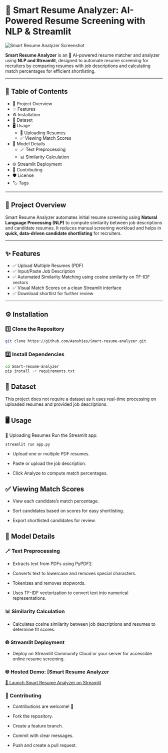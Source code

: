 # 📝 Smart Resume Analyzer: AI-Powered Resume Screening with NLP & Streamlit
![Smart Resume Analyzer Screenshot](https://github.com/user-attachments/assets/c6126feb-5b89-45d1-b996-1d849f6f45b0)

**Smart Resume Analyzer** is an 🤖 AI-powered resume matcher and analyzer using **NLP and Streamlit**, designed to automate resume screening for recruiters by comparing resumes with job descriptions and calculating match percentages for efficient shortlisting.

---

## 📑 Table of Contents

- 🚀 Project Overview
- ✨ Features
- ⚙️ Installation
- 📂 Dataset
- 🖥️ Usage
  - 📄 Uploading Resumes
  - ✅ Viewing Match Scores
- 🧠 Model Details
  - 🪄 Text Preprocessing
  - 📊 Similarity Calculation
- 🌐 Streamlit Deployment
- 🤝 Contributing
- 🛡️ License
- 🏷️ Tags

---

## 🚀 Project Overview

Smart Resume Analyzer automates initial resume screening using **Natural Language Processing (NLP)** to compute similarity between job descriptions and candidate resumes. It reduces manual screening workload and helps in **quick, data-driven candidate shortlisting** for recruiters.

---

## ✨ Features

- ✅ Upload Multiple Resumes (PDF)
- ✅ Input/Paste Job Description
- ✅ Automated Similarity Matching using cosine similarity on TF-IDF vectors
- ✅ Visual Match Scores on a clean Streamlit interface
- ✅ Download shortlist for further review

---

## ⚙️ Installation

### 1️⃣ Clone the Repository

```bash
git clone https://github.com/Aanshies/Smart-resume-analyzer.git
```

### 2️⃣ Install Dependencies
```bash
cd Smart-resume-analyzer
pip install -r requirements.txt
```

## 📂 Dataset
This project does not require a dataset as it uses real-time processing on uploaded resumes and provided job descriptions.

## 🖥️ Usage
📄 Uploading Resumes
Run the Streamlit app:
```bash
streamlit run app.py
```
- Upload one or multiple PDF resumes.

- Paste or upload the job description.

- Click Analyze to compute match percentages.

## ✅ Viewing Match Scores
- View each candidate’s match percentage.

- Sort candidates based on scores for easy shortlisting.

- Export shortlisted candidates for review.

## 🧠 Model Details
### 🪄 Text Preprocessing
- Extracts text from PDFs using PyPDF2.

- Converts text to lowercase and removes special characters.

- Tokenizes and removes stopwords.

- Uses TF-IDF vectorization to convert text into numerical representations.

### 📊 Similarity Calculation
- Calculates cosine similarity between job descriptions and resumes to determine fit scores.

### 🌐 Streamlit Deployment
- Deploy on Streamlit Community Cloud or your server for accessible online resume screening.

### 🌐 Hosted Demo: [Smart Resume Analyzer
[🌟 Launch Smart Resume Analyzer on Streamlit](http://192.168.179.248:8501/#smart-resume-analyzer)

### 🤝 Contributing
- Contributions are welcome! 🚀

- Fork the repository.

- Create a feature branch.

- Commit with clear messages.

- Push and create a pull request.




